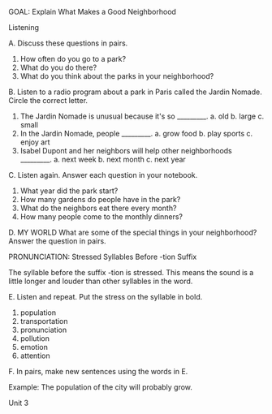 GOAL: Explain What Makes a Good Neighborhood

Listening

A. Discuss these questions in pairs.
1. How often do you go to a park?
2. What do you do there?
3. What do you think about the parks in your neighborhood?

B. Listen to a radio program about a park in Paris called the Jardin Nomade. Circle the correct letter.
1. The Jardin Nomade is unusual because it's so _________.
   a. old     b. large     c. small
2. In the Jardin Nomade, people _________.
   a. grow food     b. play sports     c. enjoy art
3. Isabel Dupont and her neighbors will help other neighborhoods _________.
   a. next week     b. next month     c. next year

C. Listen again. Answer each question in your notebook.
1. What year did the park start?
2. How many gardens do people have in the park?
3. What do the neighbors eat there every month?
4. How many people come to the monthly dinners?

D. MY WORLD What are some of the special things in your neighborhood? Answer the question in pairs.

PRONUNCIATION: Stressed Syllables Before -tion Suffix

The syllable before the suffix -tion is stressed. This means the sound is a little longer and louder than other syllables in the word.

E. Listen and repeat. Put the stress on the syllable in bold.
1. population
2. transportation
3. pronunciation
4. pollution
5. emotion
6. attention

F. In pairs, make new sentences using the words in E.

Example: The population of the city will probably grow.

Unit 3